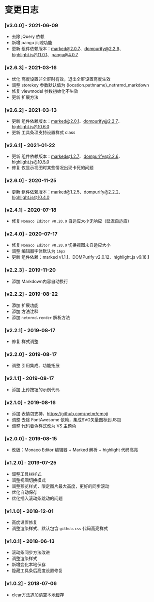 ﻿# 变更日志

### [v3.0.0] - 2021-06-09
- 去除 jQuery 依赖
- 新增 pangu 间隙功能
- 更新 组件依赖版本：marked@2.0.7、dompurify@2.2.9、highlight.js@11.0.1、pangu@4.0.7

### [v2.6.3] - 2021-03-16
- 优化 高度设置非全屏时有效，退出全屏设置高度生效
- 调整 storekey 参数默认值为 {location.pathname}_netnrmd_markdown
- 修复 viewmodel 参数初始化不生效
- 更新 扩展方法

### [v2.6.2] - 2021-03-13
- 更新 组件依赖版本：marked@2.0.1、dompurify@2.2.7、highlight.js@10.6.0
- 更新 工具条项支持设置样式 class

### [v2.6.1] - 2021-01-22
- 更新 组件依赖版本：marked@1.2.7、dompurify@2.2.6、highlight.js@10.5.0
- 修复 仅显示视图时某些情况出现卡死的问题

### [v2.6.0] - 2020-11-25
- 更新 组件依赖版本：marked@1.2.5、dompurify@2.2.2、highlight.js@10.4.0

### [v2.4.1] - 2020-07-18
- 修复 `Monaco Editor v0.20.0` 自适应大小无响应（延迟自适应）

### [v2.4.0] - 2020-07-17
- 修复 `Monaco Editor v0.20.0` 切换视图未自适应大小
- 调整 编辑器字体默认为 `16px`
- 更新 组件依赖：marked v1.1.1、DOMPurify v2.0.12、highlight.js v9.18.1

### [v2.2.3] - 2019-11-20
- 添加 Markdown内容自动换行

### [v2.2.2] - 2019-08-22
- 添加 扩展功能
- 添加 方法注释
- 添加 `netnrmd.render` 解析方法

### [v2.2.1] - 2019-08-17
- 修复 样式调整

### [v2.2.0] - 2019-08-17
- 调整 引用集成、功能拓展

### [v2.1.1] - 2019-08-17
- 添加 上传按钮的示例代码

### [v2.1.0] - 2019-08-16
- 添加 表情包支持，https://github.com/netnr/emoji
- 调整 去除 FontAwesome 依赖，集成SVG矢量图标到JS包
- 调整 代码着色样式改为 VS 主题色

### [v2.0.0] - 2019-08-15
- 改版：Monaco Editor 编辑器 + Marked 解析 + highlight 代码高亮

### [v1.2.0] - 2019-07-25
- 调整工具栏样式
- 调整视图切换模式
- 调整预览样式，限定图片最大高度，更好的同步滚动
- 优化自动保存
- 优化插入滚动条跳动的问题

### [v1.1.0] - 2018-12-01
- 高度设置修复
- 调整渲染样式、默认包含 `github.css` 代码高亮样式

### [v1.0.1] - 2018-06-13
- 滚动条同步方法改进
- 调整渲染样式
- 新增变化本地保存
- 隐藏工具条后高度设置修复

### [v1.0.2] - 2018-07-06
- clear方法追加清空本地缓存